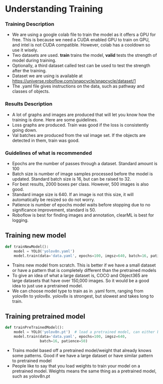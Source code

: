 # Understanding Training

### Training Description
* We are using a google colab file to train the model as it offers a GPU for free. This is because we need a CUDA enabled GPU to train on GPU, and intel is not CUDA compatible. However, colab has a cooldown so use it wisely.
* Two datasets are used. **train** trains the model, **valid** tests the strength of model during training.
* Optionally, a third dataset called test can be used to test the strength after the training.
* Dataset we are using is available at https://universe.roboflow.com/snapcycle/snapcycle/dataset/1
* The .yaml file gives instructions on the data, such as pathway and classes of objects.

### Results Description
* A lot of graphs and images are produced that will let you know how the training is done. Here are some guidelines.
* Loss graphs are produced. Train was good if the loss is consistently going down.
* Val batches are produced from the val image set. If the objects are detected in them, train was good.

### Guidelines of what is recommended
* Epochs are the number of passes through a dataset. Standard amount is 100
* Batch size is number of image samples processed before the model is updated. Standard batch size is 16, but can be raised to 32.
* For best results, 2000 boxes per class. However, 500 images is also good.
* Standard image size is 640. If an image is not this size, it will automatically be resized so do not worry.
* Patience is number of epochs model waits before stopping due to no significance improvement, standard is 50.
* Roboflow is best for finding images and annotation, clearML is best for logging.

## Training new model
``` Python
def trainNewModel():
    model = YOLO('yolov8n.yaml')
    model.train(data='data.yaml', epochs=100, imgsz=640, batch=16, patience=50)
```
* Trains new model from scratch. This is better if we have a small dataset or have a pattern that is completely different than the pretrained models
* To give an idea of what a large dataset is, COCO and Object365 are large datasets that have over 150,000 images. So it would be a good idea to just use a pretrained model.
* We can choose model type to train as in .yaml form, ranging from yolov8n to yolov8x. yolov8x is strongest, but slowest and takes long to train.

## Training pretrained model
``` Python
def trainPreTrainedModel():
    model = YOLO('yolov8n.pt')  # load a pretrained model, can either be yolo's or someone elses
    model.train(data='data.yaml', epochs=100, imgsz=640,
                batch=16, patience=50)
```
* Trains model based off a pretrained model/weight that already knows some patterns. Good if we have a large dataset or have similar pattern to pretrained model
* People like to say that you load weights to train your model on a pretrained model. Weights means the same thing as a pretrained model, such as yolov8n.pt

